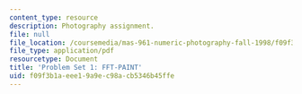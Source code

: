 ```yaml
---
content_type: resource
description: Photography assignment.
file: null
file_location: /coursemedia/mas-961-numeric-photography-fall-1998/f09f3b1aeee19a9ec98acb5346b45ffe_ps1.pdf
file_type: application/pdf
resourcetype: Document
title: 'Problem Set 1: FFT-PAINT'
uid: f09f3b1a-eee1-9a9e-c98a-cb5346b45ffe
---
```

